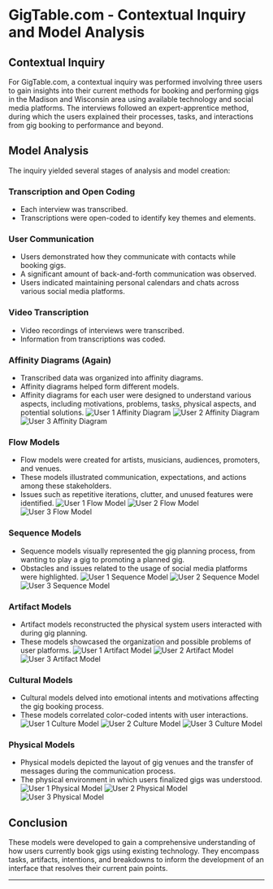 # GigTable.com - Contextual Inquiry and Model Analysis

## Contextual Inquiry

For GigTable.com, a contextual inquiry was performed involving three users to gain insights into their current methods for booking and performing gigs in the Madison and Wisconsin area using available technology and social media platforms. The interviews followed an expert-apprentice method, during which the users explained their processes, tasks, and interactions from gig booking to performance and beyond.

## Model Analysis

The inquiry yielded several stages of analysis and model creation:

### Transcription and Open Coding
- Each interview was transcribed.
- Transcriptions were open-coded to identify key themes and elements.

### User Communication
- Users demonstrated how they communicate with contacts while booking gigs.
- A significant amount of back-and-forth communication was observed.
- Users indicated maintaining personal calendars and chats across various social media platforms.

### Video Transcription
- Video recordings of interviews were transcribed.
- Information from transcriptions was coded.

### Affinity Diagrams (Again)
- Transcribed data was organized into affinity diagrams.
- Affinity diagrams helped form different models.
- Affinity diagrams for each user were designed to understand various aspects, including motivations, problems, tasks, physical aspects, and potential solutions.
![User 1 Affinity Diagram](figures/affinity-diagrams/Affinity1.png)
![User 2 Affinity Diagram](figures/affinity-diagrams/Affinity2.png)
![User 3 Affinity Diagram](figures/affinity-diagrams/Affinity3.png)

### Flow Models
- Flow models were created for artists, musicians, audiences, promoters, and venues.
- These models illustrated communication, expectations, and actions among these stakeholders.
- Issues such as repetitive iterations, clutter, and unused features were identified.
![User 1 Flow Model](figures/models/user-1-flow-model.png)
![User 2 Flow Model](figures/models/user-2-flow.png)
![User 3 Flow Model](figures/models/user-3-flow.png)

### Sequence Models
- Sequence models visually represented the gig planning process, from wanting to play a gig to promoting a planned gig.
- Obstacles and issues related to the usage of social media platforms were highlighted.
![User 1 Sequence Model](figures/models/user-1-sequence.png)
![User 2 Sequence Model](figures/models/user-2-sequence.png)
![User 3 Sequence Model](figures/models/user-3-sequence.png)

### Artifact Models
- Artifact models reconstructed the physical system users interacted with during gig planning.
- These models showcased the organization and possible problems of user platforms.
![User 1 Artifact Model](figures/models/user-1-artifact.png)
![User 2 Artifact Model](figures/models/user-2-artifact.png)
![User 3 Artifact Model](figures/models/user-3-artifact.png)

### Cultural Models
- Cultural models delved into emotional intents and motivations affecting the gig booking process.
- These models correlated color-coded intents with user interactions.
![User 1 Culture Model](figures/models/user-1-culture.png)
![User 2 Culture Model](figures/models/user-2-culture.png)
![User 3 Culture Model](figures/models/user-3-culture.png)

### Physical Models
- Physical models depicted the layout of gig venues and the transfer of messages during the communication process.
- The physical environment in which users finalized gigs was understood.
![User 1 Physical Model](figures/models/user-1-physical.png)
![User 2 Physical Model](figures/models/user-2-physical.png)
![User 3 Physical Model](figures/models/user-3-physical.png)

## Conclusion

These models were developed to gain a comprehensive understanding of how users currently book gigs using existing technology. They encompass tasks, artifacts, intentions, and breakdowns to inform the development of an interface that resolves their current pain points.

---
